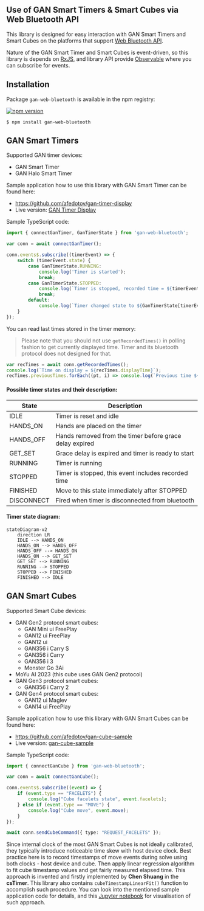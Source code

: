 ## Use of GAN Smart Timers & Smart Cubes via Web Bluetooth API

This library is designed for easy interaction with GAN Smart Timers and Smart Cubes 
on the platforms that support [Web Bluetooth API](https://github.com/WebBluetoothCG/web-bluetooth/blob/main/implementation-status.md).

Nature of the GAN Smart Timer and Smart Cubes is event-driven, so this library is
depends on [RxJS](https://rxjs.dev/), and library API provide [Observable](https://rxjs.dev/guide/observable) 
where you can subscribe for events.

## Installation

Package `gan-web-bluetooth` is available in the npm registry:

[![npm version](https://badge.fury.io/js/gan-web-bluetooth.svg)](https://badge.fury.io/js/gan-web-bluetooth)

```
$ npm install gan-web-bluetooth
```

## GAN Smart Timers

Supported GAN timer devices:
- GAN Smart Timer
- GAN Halo Smart Timer

Sample application how to use this library with GAN Smart Timer can be found here:
- https://github.com/afedotov/gan-timer-display
- Live version: [GAN Timer Display](https://afedotov.github.io/gan-timer-display/)

Sample TypeScript code:
```typescript
import { connectGanTimer, GanTimerState } from 'gan-web-bluetooth';

var conn = await connectGanTimer();

conn.events$.subscribe((timerEvent) => {
    switch (timerEvent.state) {
        case GanTimerState.RUNNING:
            console.log('Timer is started');
            break;
        case GanTimerState.STOPPED:
            console.log(`Timer is stopped, recorded time = ${timerEvent.recordedTime}`);
            break;
        default:
            console.log(`Timer changed state to ${GanTimerState[timerEvent.state]}`);
    }
});
```

You can read last times stored in the timer memory:
> Please note that you should not use `getRecordedTimes()` in polling fashion 
> to get currently displayed time. Timer and its bluetooth protocol does not designed for that.
```typescript
var recTimes = await conn.getRecordedTimes();
console.log(`Time on display = ${recTimes.displayTime}`);
recTimes.previousTimes.forEach((pt, i) => console.log(`Previous time ${i} = ${pt}`));
```

#### Possible timer states and their description:

State | Description
-|-
IDLE | Timer is reset and idle
HANDS_ON | Hands are placed on the timer
HANDS_OFF | Hands removed from the timer before grace delay expired
GET_SET | Grace delay is expired and timer is ready to start
RUNNING | Timer is running
STOPPED | Timer is stopped, this event includes recorded time
FINISHED | Move to this state immediately after STOPPED
DISCONNECT | Fired when timer is disconnected from bluetooth


#### Timer state diagram:

```mermaid
stateDiagram-v2
    direction LR
    IDLE --> HANDS_ON
    HANDS_ON --> HANDS_OFF
    HANDS_OFF --> HANDS_ON
    HANDS_ON --> GET_SET
    GET_SET --> RUNNING
    RUNNING --> STOPPED
    STOPPED --> FINISHED
    FINISHED --> IDLE
```

## GAN Smart Cubes

Supported Smart Cube devices:
- GAN Gen2 protocol smart cubes:
  - GAN Mini ui FreePlay
  - GAN12 ui FreePlay
  - GAN12 ui
  - GAN356 i Carry S
  - GAN356 i Carry
  - GAN356 i 3
  - Monster Go 3Ai
- MoYu AI 2023 (this cube uses GAN Gen2 protocol)
- GAN Gen3 protocol smart cubes:
  - GAN356 i Carry 2
- GAN Gen4 protocol smart cubes:
  - GAN12 ui Maglev
  - GAN14 ui FreePlay

Sample application how to use this library with GAN Smart Cubes can be found here:
- https://github.com/afedotov/gan-cube-sample
- Live version: [gan-cube-sample](https://afedotov.github.io/gan-cube-sample/)

Sample TypeScript code:
```typescript
import { connectGanCube } from 'gan-web-bluetooth';

var conn = await connectGanCube();

conn.events$.subscribe((event) => {
    if (event.type == "FACELETS") {
        console.log("Cube facelets state", event.facelets);
    } else if (event.type == "MOVE") {
        console.log("Cube move", event.move);
    }
});

await conn.sendCubeCommand({ type: "REQUEST_FACELETS" });
```

Since internal clock of the most GAN Smart Cubes is not ideally calibrated, they typically introduce 
noticeable time skew with host device clock. Best practice here is to record timestamps of move events 
during solve using both clocks - host device and cube. Then apply linear regression algorithm 
to fit cube timestamp values and get fairly measured elapsed time. This approach is invented 
and firstly implemented by **Chen Shuang** in the **csTimer**. This library also contains `cubeTimestampLinearFit()` 
function to accomplish such procedure. You can look into the mentioned sample application code for details, 
and this [Jupyter notebook](https://github.com/afedotov/scipy-notebooks/blob/main/ts-linregress.ipynb) for visualisation
of such approach.

